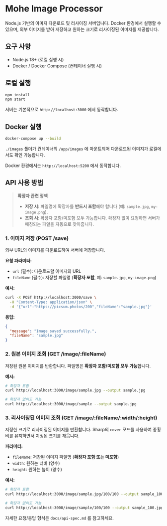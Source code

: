# Mohe Image Processor

Node.js 기반의 이미지 다운로드 및 리사이징 서버입니다. Docker 환경에서 실행할 수 있으며, 외부 이미지를 받아 저장하고 원하는 크기로 리사이징된 이미지를 제공합니다.

## 요구 사항
- Node.js 18+ (로컬 실행 시)
- Docker / Docker Compose (컨테이너 실행 시)

## 로컬 실행
```bash
npm install
npm start
```
서버는 기본적으로 `http://localhost:3000` 에서 동작합니다.

## Docker 실행
```bash
docker-compose up --build
```
`./images` 폴더가 컨테이너의 `/app/images` 에 마운트되어 다운로드된 이미지가 로컬에서도 확인 가능합니다.

Docker 환경에서는 `http://localhost:5200` 에서 동작합니다.

## API 사용 방법

> **확장자 관련 정책**
> - **저장 시**: 파일명에 확장자를 **반드시 포함**해야 합니다 (예: `sample.jpg`, `my-image.png`).
> - **조회 시**: 확장자 포함/미포함 모두 가능합니다. 확장자 없이 요청하면 서버가 매칭되는 파일을 자동으로 찾아줍니다.

### 1. 이미지 저장 (POST /save)
외부 URL의 이미지를 다운로드하여 서버에 저장합니다.

**요청 파라미터:**
- `url` (필수): 다운로드할 이미지의 URL
- `fileName` (필수): 저장할 파일명 (**확장자 포함**, 예: `sample.jpg`, `my-image.png`)

**예시:**
```bash
curl -X POST http://localhost:3000/save \
  -H "Content-Type: application/json" \
  -d '{"url":"https://picsum.photos/200","fileName":"sample.jpg"}'
```

**응답:**
```json
{
  "message": "Image saved successfully.",
  "fileName": "sample.jpg"
}
```

### 2. 원본 이미지 조회 (GET /image/:fileName)
저장된 원본 이미지를 반환합니다. 파일명은 **확장자 포함/미포함 모두 가능**합니다.

**예시:**
```bash
# 확장자 포함
curl http://localhost:3000/image/sample.jpg --output sample.jpg

# 확장자 없이도 가능
curl http://localhost:3000/image/sample --output sample.jpg
```

### 3. 리사이징된 이미지 조회 (GET /image/:fileName/:width/:height)
지정한 크기로 리사이징된 이미지를 반환합니다. Sharp의 `cover` 모드를 사용하여 종횡비를 유지하면서 지정된 크기를 채웁니다.

**파라미터:**
- `fileName`: 저장된 이미지 파일명 (**확장자 포함 또는 미포함**)
- `width`: 원하는 너비 (양수)
- `height`: 원하는 높이 (양수)

**예시:**
```bash
# 확장자 포함
curl http://localhost:3000/image/sample.jpg/100/100 --output sample_100.jpg

# 확장자 없이도 가능
curl http://localhost:3000/image/sample/100/100 --output sample_100.jpg
```

자세한 요청/응답 형식은 `docs/api-spec.md` 를 참고하세요.
